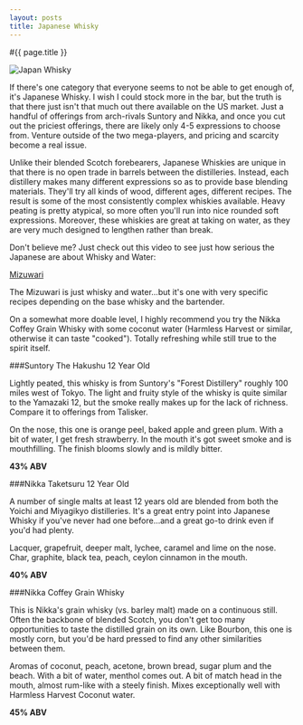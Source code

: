 ```yaml
---
layout: posts
title: Japanese Whisky
---
```



#{{ page.title }}

![Japan Whisky](http://ajjimenez.github.io/Octo-Bar/images/Japanese_Whisky.JPG "Japanese Whisky")

If there's one category that everyone seems to not be able to get enough of, it's Japanese Whisky.  I wish I could stock more in the bar, but the truth is that there just isn't that much out there available on the US market.  Just a handful of offerings from arch-rivals Suntory and Nikka, and once you cut out the priciest offerings, there are likely only 4-5 expressions to choose from. Venture outside of the two mega-players, and pricing and scarcity become a real issue.

Unlike their blended Scotch forebearers, Japanese Whiskies are unique in that there is no open trade in barrels between the distilleries.  Instead, each distillery makes many different expressions so as to provide base blending materials.  They'll try all kinds of wood, different ages, different recipes.  The result is some of the most consistently complex whiskies available.  Heavy peating is pretty atypical, so more often you'll run into nice rounded soft expressions.  Moreover, these whiskies are great at taking on water, as they are very much designed to lengthen rather than break.

Don't believe me?  Just check out this video to see just how serious the Japanese are about Whisky and Water:

[Mizuwari](http://www.suntory.com/whisky/en/enjoying/movie/mizuwari.html)

The Mizuwari is just whisky and water...but it's one with very specific recipes depending on the base whisky and the bartender.

On a somewhat more doable level, I highly recommend you try the Nikka Coffey Grain Whisky with some coconut water (Harmless Harvest or similar, otherwise it can taste "cooked").  Totally refreshing while still true to the spirit itself.

###Suntory The Hakushu 12 Year Old

Lightly peated, this whisky is from Suntory's "Forest Distillery" roughly 100 miles west of Tokyo. The light and fruity style of the whisky is quite similar to the Yamazaki 12, but the smoke really makes up for the lack of richness. Compare it to offerings from Talisker.

On the nose, this one is orange peel, baked apple and green plum.  With a bit of water, I get fresh strawberry.  In the mouth it's got sweet smoke and is mouthfilling.  The finish blooms slowly and is mildly bitter.

**43% ABV**

###Nikka Taketsuru 12 Year Old

A number of single malts at least 12 years old are blended from both the Yoichi and Miyagikyo distilleries. It's a great entry point into Japanese Whisky if you've never had one before...and a great go-to drink even if you'd had plenty.

Lacquer, grapefruit, deeper malt, lychee, caramel and lime on the nose.  Char, graphite, black tea, peach, ceylon cinnamon in the mouth.

**40% ABV**

###Nikka Coffey Grain Whisky

This is Nikka's grain whisky (vs. barley malt) made on a continuous still.  Often the backbone of blended Scotch, you don't get too many opportunities to taste the distilled grain on its own.  Like Bourbon, this one is mostly corn, but you'd be hard pressed to find any other similarities between them.

Aromas of coconut, peach, acetone, brown bread, sugar plum and the beach.  With a bit of water, menthol comes out.   A bit of match head in the mouth, almost rum-like with a steely finish. Mixes exceptionally well with Harmless Harvest Coconut water.

**45% ABV**

  
	

     
		